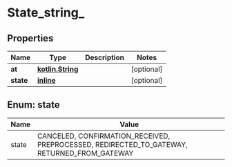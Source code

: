 # State_string_

## Properties
Name | Type | Description | Notes
------------ | ------------- | ------------- | -------------
**at** | [**kotlin.String**](.md) |  |  [optional]
**state** | [**inline**](#StateEnum) |  |  [optional]

<a name="StateEnum"></a>
## Enum: state
Name | Value
---- | -----
state | CANCELED, CONFIRMATION_RECEIVED, PREPROCESSED, REDIRECTED_TO_GATEWAY, RETURNED_FROM_GATEWAY
